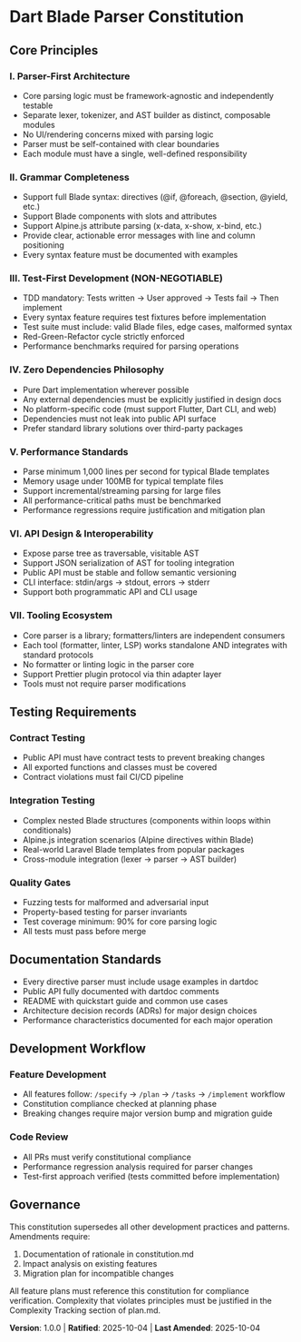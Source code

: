 # Dart Blade Parser Constitution

## Core Principles

### I. Parser-First Architecture
- Core parsing logic must be framework-agnostic and independently testable
- Separate lexer, tokenizer, and AST builder as distinct, composable modules
- No UI/rendering concerns mixed with parsing logic
- Parser must be self-contained with clear boundaries
- Each module must have a single, well-defined responsibility

### II. Grammar Completeness
- Support full Blade syntax: directives (@if, @foreach, @section, @yield, etc.)
- Support Blade components with slots and attributes
- Support Alpine.js attribute parsing (x-data, x-show, x-bind, etc.)
- Provide clear, actionable error messages with line and column positioning
- Every syntax feature must be documented with examples

### III. Test-First Development (NON-NEGOTIABLE)
- TDD mandatory: Tests written → User approved → Tests fail → Then implement
- Every syntax feature requires test fixtures before implementation
- Test suite must include: valid Blade files, edge cases, malformed syntax
- Red-Green-Refactor cycle strictly enforced
- Performance benchmarks required for parsing operations

### IV. Zero Dependencies Philosophy
- Pure Dart implementation wherever possible
- Any external dependencies must be explicitly justified in design docs
- No platform-specific code (must support Flutter, Dart CLI, and web)
- Dependencies must not leak into public API surface
- Prefer standard library solutions over third-party packages

### V. Performance Standards
- Parse minimum 1,000 lines per second for typical Blade templates
- Memory usage under 100MB for typical template files
- Support incremental/streaming parsing for large files
- All performance-critical paths must be benchmarked
- Performance regressions require justification and mitigation plan

### VI. API Design & Interoperability
- Expose parse tree as traversable, visitable AST
- Support JSON serialization of AST for tooling integration
- Public API must be stable and follow semantic versioning
- CLI interface: stdin/args → stdout, errors → stderr
- Support both programmatic API and CLI usage

### VII. Tooling Ecosystem
- Core parser is a library; formatters/linters are independent consumers
- Each tool (formatter, linter, LSP) works standalone AND integrates with standard protocols
- No formatter or linting logic in the parser core
- Support Prettier plugin protocol via thin adapter layer
- Tools must not require parser modifications

## Testing Requirements

### Contract Testing
- Public API must have contract tests to prevent breaking changes
- All exported functions and classes must be covered
- Contract violations must fail CI/CD pipeline

### Integration Testing
- Complex nested Blade structures (components within loops within conditionals)
- Alpine.js integration scenarios (Alpine directives within Blade)
- Real-world Laravel Blade templates from popular packages
- Cross-module integration (lexer → parser → AST builder)

### Quality Gates
- Fuzzing tests for malformed and adversarial input
- Property-based testing for parser invariants
- Test coverage minimum: 90% for core parsing logic
- All tests must pass before merge

## Documentation Standards

- Every directive parser must include usage examples in dartdoc
- Public API fully documented with dartdoc comments
- README with quickstart guide and common use cases
- Architecture decision records (ADRs) for major design choices
- Performance characteristics documented for each major operation

## Development Workflow

### Feature Development
- All features follow: `/specify` → `/plan` → `/tasks` → `/implement` workflow
- Constitution compliance checked at planning phase
- Breaking changes require major version bump and migration guide

### Code Review
- All PRs must verify constitutional compliance
- Performance regression analysis required for parser changes
- Test-first approach verified (tests committed before implementation)

## Governance

This constitution supersedes all other development practices and patterns. Amendments require:
1. Documentation of rationale in constitution.md
2. Impact analysis on existing features
3. Migration plan for incompatible changes

All feature plans must reference this constitution for compliance verification. Complexity that violates principles must be justified in the Complexity Tracking section of plan.md.

**Version**: 1.0.0 | **Ratified**: 2025-10-04 | **Last Amended**: 2025-10-04
